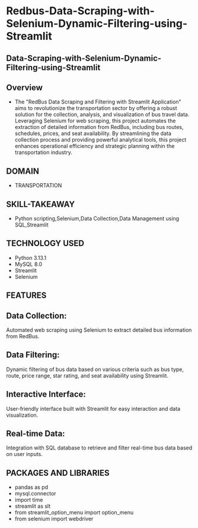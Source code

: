 # Redbus-Data-Scraping-with-Selenium-Dynamic-Filtering-using-Streamlit

## Data-Scraping-with-Selenium-Dynamic-Filtering-using-Streamlit
## Overview
* The "RedBus Data Scraping and Filtering with Streamlit Application" aims to revolutionize the transportation sector by offering a robust solution for the collection, analysis, and visualization of bus travel data. Leveraging Selenium for web scraping, this project automates the extraction of detailed information from RedBus, including bus routes, schedules, prices, and seat availability. By streamlining the data collection process and providing powerful analytical tools, this project enhances operational efficiency and strategic planning within the transportation industry.

## DOMAIN
* TRANSPORTATION

## SKILL-TAKEAWAY
* Python scripting,Selenium,Data Collection,Data Management using SQL,Streamlit

## TECHNOLOGY USED
* Python 3.13.1
* MySQL 8.0
* Streamlit
* Selenium

## FEATURES

## Data Collection: 
   Automated web scraping using Selenium to extract detailed bus information from RedBus.

## Data Filtering: 
   Dynamic filtering of bus data based on various criteria such as bus type, route, price range, star rating, and seat availability using Streamlit.

## Interactive Interface: 
   User-friendly interface built with Streamlit for easy interaction and data visualization.

## Real-time Data: 
Integration with SQL database to retrieve and filter real-time bus data based on user inputs.

## PACKAGES AND LIBRARIES
* pandas as pd
* mysql.connector
* import time
* streamlit as slt
* from streamlit_option_menu import option_menu
* from selenium import webdriver

